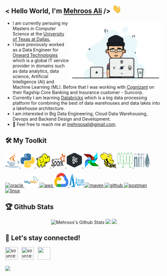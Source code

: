 <h2> < Hello World, I'm <a href="https://www.linkedin.com/in/mehroosali/" target="_blank"> Mehroos Ali</a> /> <img src="https://raw.githubusercontent.com/ABSphreak/ABSphreak/master/gifs/Hi.gif" width="30px">  </h2>
    <img align='right' src='resources/developer.gif' width='300"' height='200"'>

- I am currently persuing my Masters in Computer Science at the <a href="https://www.utdallas.edu/"  target="_blank"> University of Texas at Dallas. </a> 
- I have previously worked as a Data Engineer for <a href="https://www.onwardgroup.com/" target="_blank"> Onward Technologies</a> which is a global IT service provider in domains such as data analytics, data science, Artificial Intelligence (AI) and Machine Learning (ML). Before that I was working with <a href="https://www.cognizant.com/" target="_blank"> Cognizant</a> on their flagship Core Banking and Insurance customer - Suncorp.
- Currently I am learning <a href="https://databricks.com/" target="_blank"> Databricks</a> which is a big data processing platform for combining the best of data warehouses and data lakes into a lakehouse architecture.
- I am interested in Big Data Engineering, Cloud Data Warehousing, Devops and Backend Design and Development.
- 📩 Feel free to reach me at mehroosali@gmail.com.
 
<h2>🛠 My Toolkit</h2>

<p align="left">
    <a title="Java" href="https://www.oracle.com/java/technologies/" target="_blank">
        <img src="https://raw.githubusercontent.com/gilbarbara/logos/f4c8e8b933aa80ce83b6d6d387e016bf4cb4e376/logos/java.svg" alt="java" width="45" height="45" />
    </a>
    <a title="Python" href="https://www.python.org/" target="_blank">
        <img src="resources/python.svg" alt="python" width="45" height="45" />
    </a>
     <a title="Hadoop" href="https://hadoop.apache.org/" target="_blank">
        <img src="resources/hadoop.svg" alt="hadoop" width="45" height="45" />
    </a>
     <a title="Spark" href="https://spark.apache.org/" target="_blank">
        <img src="resources/spark.svg" alt="spark" width="45" height="45" />
    </a>
    <a title="Kafka" href="https://kafka.apache.org/" target="_blank">
        <img src="resources/kafkalogo.svg" alt="kafka" width="50" height="48" />
    </a>
    <a title="Airflow" href="https://airflow.apache.org/" target="_blank">
        <img src="resources/airflow.svg" alt="Airflow" width="50" height="48" />
    </a>
     <a title="Hive" href="https://hive.apache.org/" target="_blank">
        <img src="resources/hive.svg" alt="Hive" width="50" height="48" />
    </a>
     <a title="Sqoop" href="https://sqoop.apache.org/" target="_blank">
        <img src="resources/sqoop.svg" alt="Sqoop" width="50" height="48" />
    </a>
     <a title="Nifi" href="https://nifi.apache.org/" target="_blank">
        <img src="resources/nifi.svg" alt="nifi" width="50" height="48" />
    </a>
</p>
<p align="left">
    <a title="Oracle DB" href="https://www.oracle.com/in/database/" target="_blank">
        <img src="https://raw.githubusercontent.com/gilbarbara/logos/f4c8e8b933aa80ce83b6d6d387e016bf4cb4e376/logos/oracle.svg" alt="oracle" width="45" height="45" />
    </a>
    <a title="MySQL" href="https://www.mysql.com/" target="_blank">
        <img src="https://raw.githubusercontent.com/devicons/devicon/master/icons/mysql/mysql-original-wordmark.svg" alt="mysql" width="45" height="45" />
    </a>
    <a title="AWS" href="https://aws.amazon.com" target="_blank">
        <img src="https://upload.wikimedia.org/wikipedia/commons/9/93/Amazon_Web_Services_Logo.svg" alt="aws" width="45" height="45" />
    </a>
    <a title="GCP" href="https://cloud.google.com/" target="_blank">
        <img src="resources/google-cloud.svg" alt="GCP" width="45" height="45" />
    </a>
    <a title="Azure" href="https://azure.microsoft.com/" target="_blank">
        <img src="resources/azure.svg" alt="Azure" width="45" height="45" />
    </a>
    <a title="Maven" href="https://maven.apache.org/" target="_blank">
        <img src="https://raw.githubusercontent.com/gilbarbara/logos/f4c8e8b933aa80ce83b6d6d387e016bf4cb4e376/logos/maven.svg" alt="maven" width="45" height="50" />
    </a>
    <a title="GIT" href="https://git-scm.com" target="_blank">
        <img src="https://www.vectorlogo.zone/logos/git-scm/git-scm-icon.svg" alt="github" width="45" height="45" />
    </a>
    <a title="Postman" href="https://postman.com" target="_blank">
        <img src="https://www.vectorlogo.zone/logos/getpostman/getpostman-icon.svg" alt="postman" width="45" height="45" />
    </a>
    <a title="Linux" href="" target="_blank">
        <img src="https://upload.wikimedia.org/wikipedia/commons/3/35/Tux.svg" alt="linux" width="45" height="45" />
    </a>
</p>

<h2>🏆 Github Stats</h2>

<p align="center"> 
  <img src="https://github-readme-stats.vercel.app/api?username=mehroosali&theme=radical&show_icons=true" alt="Mehroos's Github Stats" width="45%"/>
  <img  src="https://github-readme-streak-stats.herokuapp.com/?user=mehroosali&theme=dark" width="45%">
    <img  src="https://github-readme-stats.vercel.app/api/top-langs/?username=mehroosali&layout=compact&theme=dark&hide=css,scss,Handlebars,Makefile,Less&langs_count=10" width="40%">
</p>
      
<h2>🤝 Let's stay connected!</h2>
<a href="https://www.linkedin.com/in/mehroosali/" target="_blank"><img src="https://i.imgur.com/kF9HMpz.png" width=40px height=40px title="source: imgur.com" /></a> &nbsp;  <a href="https://twitter.com/mehroosali" target="_blank"><img src="https://i.imgur.com/G7yTDHP.png" width=40px height=40px title="source: imgur.com"/></a>  &nbsp;  <a href="https://leetcode.com/mehroosali/" target="_blank"><img src="https://pbs.twimg.com/profile_images/910592237695676416/7xInX10u_400x400.jpg" width=40px height=40px title=""/></a>
    <br/>
    <br/>
<a href="https://github.com/mehroosali/github-profile-views-counter">
    <img src="https://komarev.com/ghpvc/?username=mehroosali">
</a>
 